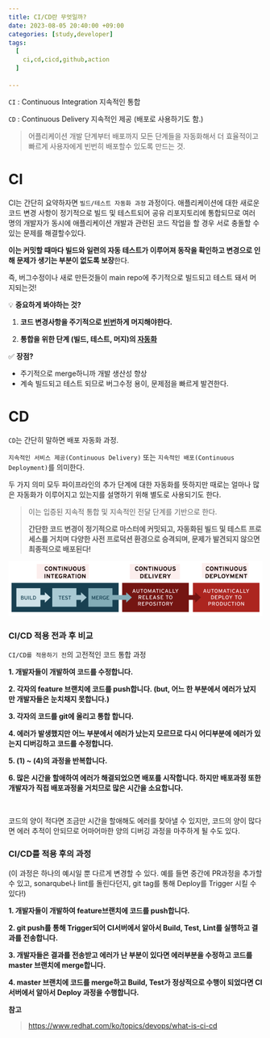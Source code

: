```yaml
---
title: CI/CD란 무엇일까?
date: 2023-08-05 20:40:00 +09:00
categories: [study,developer]
tags:
  [
    ci,cd,cicd,github,action
  ]

---
```






 

`CI` : Continuous Integration 지속적인 통합

`CD` : Continuous Delivery 지속적인 제공 (배포로 사용하기도 함.)

> 어플리케이션 개발 단계부터 배포까지 모든 단계들을 자동화해서 더 효율적이고 빠르게 사용자에게 빈번히 배포할수 있도록 만드는 것.

   

# CI

CI는 간단히 요약하자면 `빌드/테스트 자동화 과정` 과정이다. 애플리케이션에 대한 새로운 코드 변경 사항이 정기적으로 빌드 및 테스트되어 공유 리포지토리에 통합되므로 여러 명의 개발자가 동시에 애플리케이션 개발과 관련된 코드 작업을 할 경우 서로 충돌할 수 있는 문제를 해결할수있다.

   

 **이는 커밋할 때마다 빌드와 일련의 자동 테스트가 이루어져 동작을 확인하고 변경으로 인해 문제가 생기는 부분이 없도록 보장**한다. 

즉, 버그수정이나 새로 만든것들이 main repo에 주기적으로 빌드되고 테스트 돼서 머지되는것!

   

:bulb: **중요하게 봐야하는 것?**

1. **코드 변경사항을 주기적으로 <u>빈번</u>하게 머지해야한다.**

2. **통합을 위한 단계 (빌드, 테스트, 머지)의 <u>자동화</u>**

   

:white_check_mark: **장점?**

* 주기적으로 merge하니까 개발 생산성 향상 
* 계속 빌드되고 테스트 되므로 버그수정 용이, 문제점을 빠르게 발견한다.

   

# CD

`CD`는 간단히 말하면 배포 자동화 과정.

`지속적인 서비스 제공(Continuous Delivery)` 또는 `지속적인 배포(Continuous Deployment)`를 의미한다.

두 가지 의미 모두 파이프라인의 추가 단계에 대한 자동화를 뜻하지만 때로는 얼마나 많은 자동화가 이루어지고 있는지를 설명하기 위해 별도로 사용되기도 한다.

   

> 이는 입증된 지속적 통합 및 지속적인 전달 단계를 기반으로 한다. 
>
> **간단한 코드 변경이 정기적으로 마스터에 커밋되고, 자동화된 빌드 및 테스트 프로세스를 거치며 다양한 사전 프로덕션 환경으로 승격되며, 문제가 발견되지 않으면 최종적으로 배포된다!**

![image-20230805231607403](https://raw.githubusercontent.com/bunju20/image_server/main/img_/image-20230805231607403.png)

   

### CI/CD 적용 전과 후 비교

`CI/CD를 적용하기 전`의 고전적인 코드 통합 과정

**1. 개발자들이 개발하여 코드를 수정합니다.**

**2. 각자의 feature 브랜치에 코드를 push합니다. (but, 어느 한 부분에서 에러가 났지만 개발자들은 눈치채지 못합니다.)**

**3. 각자의 코드를 git에 올리고 통합 합니다.**

**4. 에러가 발생했지만 어느 부분에서 에러가 났는지 모르므로 다시 어디부분에 에러가 있는지 디버깅하고 코드를 수정합니다.**

**5. (1) ~ (4)의 과정을 반복합니다.**

**6. 많은 시간을 할애하여 에러가 해결되었으면 배포를 시작합니다. 하지만 배포과정 또한 개발자가 직접 배포과정을 거치므로 많은 시간을 소요합니다.**

​    

코드의 양이 적다면 조금만 시간을 할애해도 에러를 찾아낼 수 있지만, 코드의 양이 많다면 에러 추적이 안되므로 어마어마한 양의 디버깅 과정을 마주하게 될 수도 있다.

   

### CI/CD를 적용 후의 과정

   

(이 과정은 하나의 예시일 뿐 다르게 변경할 수 있다. 예를 들면 중간에 PR과정을 추가할 수 있고, sonarqube나 lint를 돌린다던지, git tag를 통해 Deploy를 Trigger 시킬 수 있다!)

 

**1. 개발자들이 개발하여 feature브랜치에 코드를 push합니다.**

**2. git push를 통해 Trigger되어 CI서버에서 알아서 Build, Test, Lint를 실행하고 결과를 전송합니다.**

**3. 개발자들은 결과를 전송받고 에러가 난 부분이 있다면 에러부분을 수정하고 코드를 master 브랜치에 merge합니다.**

**4. master 브랜치에 코드를 merge하고 Build, Test가 정상적으로 수행이 되었다면 CI서버에서 알아서 Deploy 과정을 수행합니다.**

   

**참고**

> https://www.redhat.com/ko/topics/devops/what-is-ci-cd